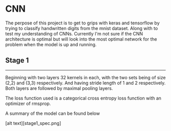 # CNN 

The perpose of this project is to get to grips with keras and tensorflow by trying to classify handwritten digits from the mnist dataset. Along with to test my understanding of CNNs. Currently I'm not sure if the CNN architecture is optimal but will look into the most optimal network for the problem when the model is up and running.

## Stage 1 
----
Beginning with two layers 32 kernels in each, with the two sets being of size (2,2) and (3,3) respectively. And having stride length of 1 and 2 respectively. Both layers are followed by maximal pooling layers. 

The loss function used is a categorical cross entropy loss function with an optimizer of rmsprop. 

A summary of the model can be found below

[alt text][stage1_spec.png]